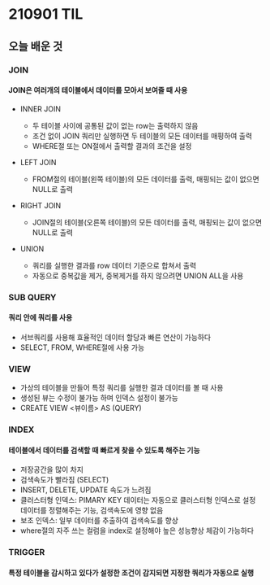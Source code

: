 # 210901 TIL

## 오늘 배운 것

### JOIN
#### JOIN은 여러개의 테이블에서 데이터를 모아서 보여줄 때 사용

- INNER JOIN
    - 두 테이블 사이에 공통된 값이 없는 row는 출력하지 않음
    - 조건 없이 JOIN 쿼리만 실행하면 두 테이블의 모든 데이터를 매핑하여 출력
    - WHERE절 또는 ON절에서 출력할 결과의 조건을 설정

- LEFT JOIN
    - FROM절의 테이블(왼쪽 테이블)의 모든 데이터를 출력, 매핑되는 값이 없으면 NULL로 출력

- RIGHT JOIN
    - JOIN절의 테이블(오른쪽 테이블)의 모든 데이터를 출력, 매핑되는 값이 없으면 NULL로 출력

- UNION
    - 쿼리를 실행한 결과를 row 데이터 기준으로 합쳐서 출력
    - 자동으로 중복값을 제거, 중복제거를 하지 않으려면 UNION ALL을 사용

### SUB QUERY
#### 쿼리 안에 쿼리를 사용
- 서브쿼리를 사용해 효율적인 데이터 할당과 빠른 연산이 가능하다
- SELECT, FROM, WHERE절에 사용 가능

### VIEW
- 가상의 테이블을 만들어 특정 쿼리를 실행한 결과 데이터를 볼 때 사용
- 생성된 뷰는 수정이 불가능 하며 인덱스 설정이 불가능
- CREATE VIEW <뷰이름> AS (QUERY)

### INDEX
#### 테이블에서 데이터를 검색할 때 빠르게 찾을 수 있도록 해주는 기능
- 저장공간을 많이 차지
- 검색속도가 빨라짐 (SELECT)
- INSERT, DELETE, UPDATE 속도가 느려짐
- 클러스터형 인덱스: PIMARY KEY 데이터는 자동으로 클러스터형 인덱스로 설정 데이터를 정렬해주는 기능, 검색속도에 영향 없음
- 보조 인덱스: 일부 데이터를 추출하여 검색속도를 향상
- where절의 자주 쓰는 컬럼을 index로 설정해야 높은 성능향상 체감이 가능하다

### TRIGGER
#### 특정 테이블을 감시하고 있다가 설정한 조건이 감지되면 지정한 쿼리가 자동으로 실행
